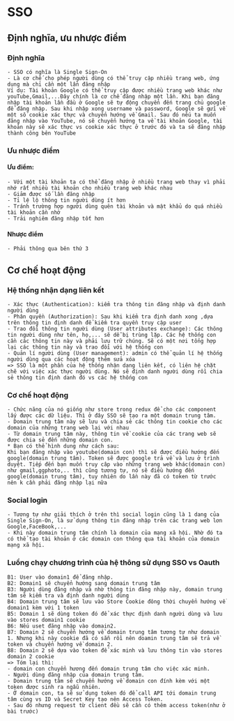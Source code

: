 # SSO
## Định nghĩa, ưu nhược điểm
### Định nghĩa
    - SSO có nghĩa là Single Sign-On
    - Là cơ chế cho phép người dùng có thể truy cập nhiều trang web, ứng dụng mà chỉ cần một lần đăng nhập
    Ví dụ: Tài khoản Google có thể truy cập được nhiều trang web khác như youTube,Gmail,...Đây chính là cơ chế đăng nhập một lần. Khi bạn đăng nhập tài khoản lần đầu ở Google sẽ tự động chuyển đến trang chủ google để đăng nhập. Sau khi nhập xong username và password, Google sẽ gửi về một số cookie xác thực và chuyển hướng về Gmail. Sau đó nếu ta muốn đăng nhập vào YouTube, nó sẽ chuyển hướng ta về tài khoản Google, tài khoản này sẽ xác thực vs cookie xác thực ở trước đó và ta sẽ đăng nhập thành công bên YouTube
### Ưu nhược điểm
#### Ưu điểm:
    - Với một tài khoản ta có thể đăng nhập ở nhiều trang web thay vì phải nhớ rất nhiều tài khoản cho nhiều trang web khác nhau
    - Giảm được số lần đăng nhập 
    - Tỉ lệ lộ thông tin người dùng ít hơn
    - Tránh trường hợp người dùng quên tài khoản và mật khẩu do quá nhiều tài khoản cần nhớ
    - Trải nghiêm đăng nhập tốt hơn
#### Nhược điểm
    - Phải thông qua bên thứ 3
## Cơ chế hoạt động
### Hệ thống nhận dạng liên kết
    - Xác thực (Authentication): kiểm tra thông tin đăng nhập và định danh người dùng
    - Phân quyền (Authorization): Sau khi kiểm tra định danh xong ,dựa trên thông tin định danh để kiểm tra quyền truy cập user
    - Trao đổi thông tin người dùng (User attributes exchange): Các thông tin người dùng như tên, họ,... sẽ dễ bị trùng lặp. Các hệ thống con cần các thông tin này và phải lưu trữ chúng. Sẽ có một nơi tổng hợp lại các thông tin này và trao đổi với hệ thống con
    - Quản lí người dùng (User management): admin có thể quản lí hệ thống người dùng qua các hoạt động thêm sửa xóa
    => SSO là một phần của hệ thống nhận dạng liên kết, có liên hệ chặt chẽ với việc xác thực người dùng. Nó sẽ định danh người dùng rồi chia sẻ thông tin định danh đó vs các hệ thống con
### Cơ chế hoạt động
    - Chức năng của nó giống như store trong redux để cho các component lấy được các dữ liệu. Thì ở đây SSO sẽ tạo ra một domain trung tâm.
    - Domain trung tâm này sẽ lưu và chia sẻ các thông tin cookie cho các domain của những trang web lại với nhau
    - Từ domain trung tâm này, thông tin về cookie của các trang web sẽ được chia sẻ đến những domain con. 
    * Bạn có thể hình dung như cách sau:
    Khi bạn đăng nhập vào youtube(domain con) thì sẽ được điều hướng đến google(domain trung tâm). Token sẽ được google trả về và lưu ở trình duyệt. Tiếp đến bạn muốn truy câp vào những trang web khác(domain con) như gmail,ggphoto,.. thì cũng tương tự, nó sẽ điều hướng đến google(domain trung tâm), tuy nhiên do lần này đã có token từ trước nên k cần phải đăng nhập lại nữa
### Social login
    - Tương tự như giải thích ở trên thì social login cũng là 1 dang của Single Sign-On, là sử dụng thông tin đăng nhập trên các trang web lơn Google,FaceBook,...
    - Khi này domain trung tâm chính là domain của mạng xã hội. Nhờ đó ta có thể tạo tài khoản ở các domain con thông qua tài khoản của domain mạng xã hội.
### Luồng chạy chương trình của hệ thông sử dụng SSO vs Oauth
    B1: User vào domain1 để đăng nhập.
    B2: Domain1 sẽ chuyển hướng sang domain trung tâm
    B3: Người dùng đăng nhập và nhờ thông tin đăng nhập này, domain trung tâm sẽ kiểm tra và định danh người dùng
    B4: Domain trung tâm sẽ lưu vào Store Cookie đông thời chuyển hướng về domain1 kèm với 1 token
    B5: Domain 1 sẽ dùng token đó để xác thực định danh người dùng và lưu vào stores domain1 cookie
    B6: Nếu uset đăng nhập vào domain2.
    B7: Domain 2 sẽ chuyển hướng về domain trung tâm tương tự như domain 1. Nhưng khi này cookie đã có sẵn rồi nên doamin trung tâm sẽ trả về token và chuyển hướng về domain 2.
    B8: Domain 2 sẽ dựa vào token để xác minh và lưu thông tin vào stores domain 2 cookie
    => Tóm lại thì: 
    - domain con chuyển hương đến domain trung tâm cho việc xác minh. 
    - Người dùng đăng nhập của domain trung tâm. 
    - Domain trung tâm sẽ chuyển hướng về domain con đính kèm với một token được sinh ra ngẫu nhiên. 
    - Ở domain con, ta sẽ sử dụng token đó để call API tới domain trung tâm cùng vs ID và Secret Key tạo nên Access Token. 
    - Sau đó nhưng request từ client đều sẽ cần có thêm access token(như ở bài trước)
    
    